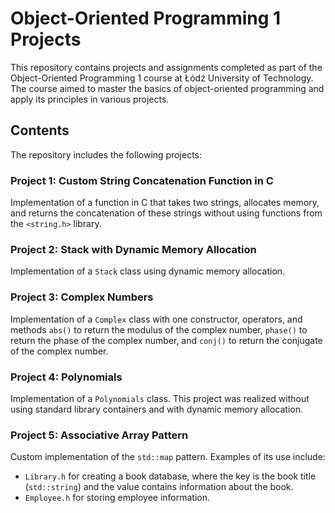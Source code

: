 # Object-Oriented Programming 1 Projects

This repository contains projects and assignments completed as part of the Object-Oriented Programming 1 course at Łódź University of Technology. The course aimed to master the basics of object-oriented programming and apply its principles in various projects.

## Contents

The repository includes the following projects:

### Project 1: Custom String Concatenation Function in C

Implementation of a function in C that takes two strings, allocates memory, and returns the concatenation of these strings without using functions from the `<string.h>` library.

### Project 2: Stack with Dynamic Memory Allocation

Implementation of a `Stack` class using dynamic memory allocation.

### Project 3: Complex Numbers

Implementation of a `Complex` class with one constructor, operators, and methods `abs()` to return the modulus of the complex number, `phase()` to return the phase of the complex number, and `conj()` to return the conjugate of the complex number.

### Project 4: Polynomials

Implementation of a `Polynomials` class. This project was realized without using standard library containers and with dynamic memory allocation.

### Project 5: Associative Array Pattern

Custom implementation of the `std::map` pattern. Examples of its use include:
- `Library.h` for creating a book database, where the key is the book title (`std::string`) and the value contains information about the book.
- `Employee.h` for storing employee information.

